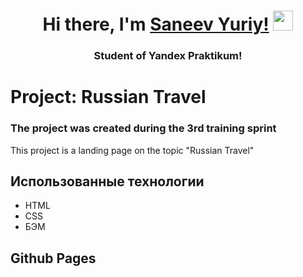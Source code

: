 <h1 align="center">Hi there, I'm <a href="https://vk.com/saneevyuriy" target="_blank">Saneev Yuriy!</a> 
<img src="https://github.com/blackcater/blackcater/raw/main/images/Hi.gif" height="32"/></h1>
<h3 align="center">Student of Yandex Praktikum!</h3>

# Project: Russian Travel
### The project was created during the 3rd training sprint

This project is a landing page on the topic "Russian Travel"

## Использованные технологии

- HTML
- CSS
- БЭМ

## Github Pages

